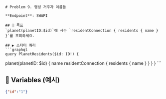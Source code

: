     # Problem 9. 행성 거주자 이름들

    **Endpoint**: SWAPI

    ## 🎯 목표
    `planet(planetID:$id)`에 사는 `residentConnection { residents { name } }`를 조회하세요.

    ## ▶ 스타터 쿼리
    ```graphql
    query PlanetResidents($id: ID!) {
  planet(planetID: $id) {
    name
    residentConnection { residents { name } }
  }
}
    ```
## 🔧 Variables (예시)
```json
{"id":"1"}
```
